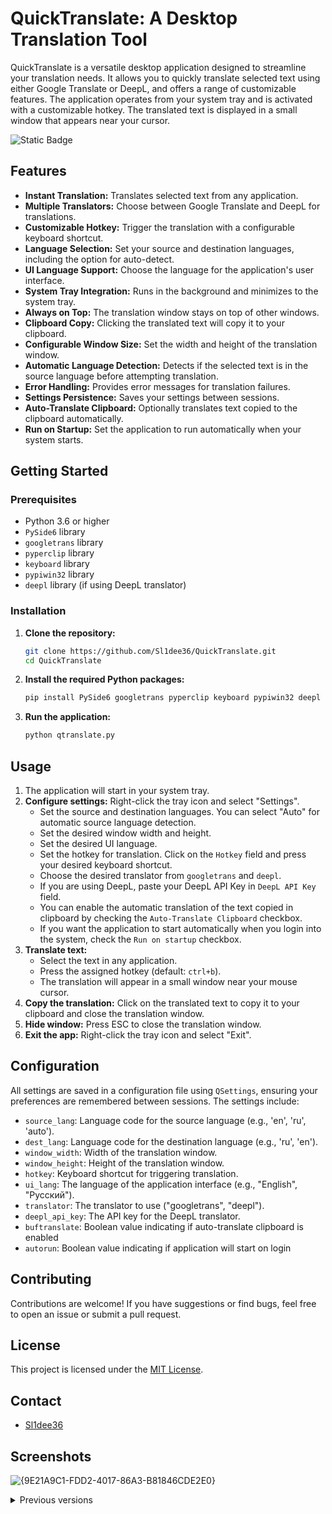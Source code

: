 # QuickTranslate: A Desktop Translation Tool

QuickTranslate is a versatile desktop application designed to streamline your translation needs. It allows you to quickly translate selected text using either Google Translate or DeepL, and offers a range of customizable features. The application operates from your system tray and is activated with a customizable hotkey. The translated text is displayed in a small window that appears near your cursor.

![Static Badge](https://img.shields.io/badge/Download_Latest_QuickTranslate-blue?logo=Hack%20The%20Box)

## Features

*   **Instant Translation:** Translates selected text from any application.
*   **Multiple Translators:** Choose between Google Translate and DeepL for translations.
*   **Customizable Hotkey:** Trigger the translation with a configurable keyboard shortcut.
*   **Language Selection:** Set your source and destination languages, including the option for auto-detect.
*   **UI Language Support:** Choose the language for the application's user interface.
*   **System Tray Integration:** Runs in the background and minimizes to the system tray.
*   **Always on Top:** The translation window stays on top of other windows.
*   **Clipboard Copy:** Clicking the translated text will copy it to your clipboard.
*   **Configurable Window Size:** Set the width and height of the translation window.
*   **Automatic Language Detection:** Detects if the selected text is in the source language before attempting translation.
*   **Error Handling:** Provides error messages for translation failures.
*   **Settings Persistence:** Saves your settings between sessions.
*   **Auto-Translate Clipboard:** Optionally translates text copied to the clipboard automatically.
*   **Run on Startup:** Set the application to run automatically when your system starts.

## Getting Started

### Prerequisites

*   Python 3.6 or higher
*   `PySide6` library
*   `googletrans` library
*   `pyperclip` library
*   `keyboard` library
*   `pypiwin32` library
*   `deepl` library (if using DeepL translator)

### Installation

1.  **Clone the repository:**
    ```bash
    git clone https://github.com/Sl1dee36/QuickTranslate.git
    cd QuickTranslate
    ```

2.  **Install the required Python packages:**
    ```bash
    pip install PySide6 googletrans pyperclip keyboard pypiwin32 deepl
    ```

3.  **Run the application:**
    ```bash
    python qtranslate.py
    ```

## Usage

1.  The application will start in your system tray.
2.  **Configure settings:** Right-click the tray icon and select "Settings".
    *   Set the source and destination languages. You can select "Auto" for automatic source language detection.
    *   Set the desired window width and height.
    *    Set the desired UI language.
    *   Set the hotkey for translation. Click on the `Hotkey` field and press your desired keyboard shortcut.
    *    Choose the desired translator from `googletrans` and `deepl`.
    *    If you are using DeepL, paste your DeepL API Key in `DeepL API Key` field.
    *    You can enable the automatic translation of the text copied in clipboard by checking the `Auto-Translate Clipboard` checkbox.
    *    If you want the application to start automatically when you login into the system, check the `Run on startup` checkbox.
3.  **Translate text:**
    *   Select the text in any application.
    *   Press the assigned hotkey (default: `ctrl+b`).
    *   The translation will appear in a small window near your mouse cursor.
4.  **Copy the translation:** Click on the translated text to copy it to your clipboard and close the translation window.
5.  **Hide window:** Press ESC to close the translation window.
6.  **Exit the app:** Right-click the tray icon and select "Exit".

## Configuration

All settings are saved in a configuration file using `QSettings`, ensuring your preferences are remembered between sessions. The settings include:

*   `source_lang`: Language code for the source language (e.g., 'en', 'ru', 'auto').
*   `dest_lang`: Language code for the destination language (e.g., 'ru', 'en').
*   `window_width`: Width of the translation window.
*   `window_height`: Height of the translation window.
*   `hotkey`: Keyboard shortcut for triggering translation.
*   `ui_lang`: The language of the application interface (e.g., "English", "Русский").
*    `translator`: The translator to use ("googletrans", "deepl").
*    `deepl_api_key`: The API key for the DeepL translator.
*   `buftranslate`: Boolean value indicating if auto-translate clipboard is enabled
*   `autorun`: Boolean value indicating if application will start on login

## Contributing

Contributions are welcome! If you have suggestions or find bugs, feel free to open an issue or submit a pull request.

## License

This project is licensed under the [MIT License](LICENSE).

## Contact

*   [Sl1dee36](https://github.com/Sl1dee36)

## Screenshots

![{9E21A9C1-FDD2-4017-86A3-B81846CDE2E0}](https://github.com/user-attachments/assets/35491cae-cf68-4fc5-a498-0ce62c9a5485)

<details>
    
<summary>Previous versions</summary>
    
![{1EE4999E-08EC-43EA-BF86-042484B9B678}](https://github.com/user-attachments/assets/c5b547c1-2003-4209-83ec-d5e61dcae9a3)

![{466299DB-E60E-44B9-B5B9-2876895E49C8}](https://github.com/user-attachments/assets/ee48eb9f-a9d4-429b-953e-c70b6c513bcf)    ![{583313B7-AD1F-4A20-A739-CDEC972847C0}](https://github.com/user-attachments/assets/2c481d11-edae-4dfb-a022-7565fda160b4)

</details>
